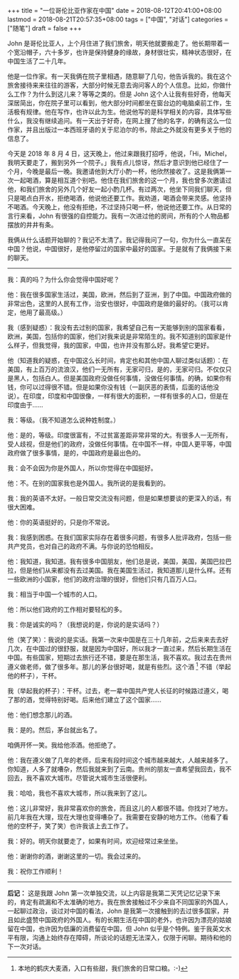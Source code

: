 +++
title = "一位哥伦比亚作家在中国"
date = 2018-08-12T20:41:00+08:00
lastmod = 2018-08-21T20:57:35+08:00
tags = ["中国", "对话"]
categories = ["随笔"]
draft = false
+++

John 是哥伦比亚人，上个月住进了我们旅舍，明天他就要搬走了。他长期带着一个宽沿帽子，六十多岁，也许是保持健身的缘故，身材很壮实，精神状态很好，在中国生活了二十几年。

<!--more-->

他是一位作家。有一天我俩在院子里相遇，随意聊了几句，他告诉我的。我在这个旅舍接待来来往往的游客，大部分时候无意去询问客人的个人信息。比如，你做什么工作？为什么到这儿来？等等之类的。但是 John 这个人让我有些好奇，他每天深居简出，你在院子里可以看到，他大部分时间都坐在窗台边的电脑桌前工作，生活极有规律。他在写作，也许以此为生。他说他写的是科学相关的内容，具体写些什么，我没有继续追问。有一天出于好奇，在网上搜了他的名字，的确有这么一位作家，并且出版过一本西班牙语的关于尼泊尔的书，除此之外就没有更多关于他的信息了。

今天是 2018 年 8 月 4 日，这天晚上，他过来跟我打招呼，他说，「Hi，Michel，我明天要走了，搬到另外一个院子。」我有点儿惊讶，然后才意识到他已经住了一个月，今晚是最后一晚。我邀请他到大厅小酌一杯，他欣然接收了。这是我俩第一次一起喝酒，算是相互道个别吧。他住在我们旅舍的这一个月，我也曾多次邀请过他，和我们旅舍的另外几个好友一起小酌几杯。有过两次，他坐下同我们聊天，但只是喝点白开水，拒绝喝酒，他说他还要工作。我劝道，喝酒会带来灵感。他坚持不喝酒。今天晚上，他没有拒绝，不过坚持只喝一杯，他说他还要工作。从日常的言行来看，John 有很强的自控能力。我有一次进过他的房间，所有的个人物品都摆放的井井有条。

我俩从什么话题开始聊的？我记不太清了。我记得我问了一句，你为什么一直呆在中国？他说，中国很好，是他停留过的国家中最好的国家。于是就有了我俩接下来的聊天。

---

我：真的吗？为什么你会觉得中国好呢？

他：我在很多国家生活过，美国，欧洲，然后到了亚洲，到了中国。中国政府做的非常出色，这里的人民有工作，治安也很好，中国政府是做的最好的。（我可以肯定，他用了最高级。）

我（感到疑惑）：我没有去过别的国家，我希望自己有一天能够到别的国家看看，欧洲，美国，包括你的国家，他们对我来说是非常陌生的。我不知道别的国家是什么样子，但我觉得，我的国家，中国，也许并没有那么好。我希望它更好。

他（知道我的疑惑，在中国这么长时间，肯定也和其他中国人聊过类似话题）：在美国，有上百万的流浪汉，他们一无所有，无家可归，是的，无家可归。不仅仅只是黑人，包括白人。但是美国政府没做任何事情，没做任何事情。的确，如果你有钱，你可以过得很不错。但是如果你没有钱（一副厌恶的表情，后面的话他没说）。在印度，印度和中国很像，一样有很大的面积，一样有很多的人口，但是在印度由于……

我：等级。（我不知道怎么说种姓制度。）

他：是的，等级。印度很富有，不过贫富差距非常非常的大。有很多人一无所有，受人歧视，但是他们的政府，没做任何事情。在中国不一样，中国人更平等，中国政府做了很多事情，是的，中国政府是最出色的。

我：会不会因为你是外国人，所以你觉得在中国挺好。

他：不。在别的国家我也是外国人。我所说的是我看到的。

我：我的英语不太好。一般日常交流没有问题，但是如果想要谈的更深入的话，有很大困难。

他：你的英语挺好的，只是你不常说。

我：我感到困惑。在我们国家实际存在着很多问题，有很多人批评政府，包括一些共产党员，也对自己的政府不满。与你说的恐怕相反。

他：我知道，我知道。我有很多中国朋友，他们总是说，美国，美国，美国巴拉巴拉，但是他们从来都没有去过美国。我在美国生活过，我知道那儿是什么样。还有一些欧洲的小国家，他们的政府治理的很好，但他们只有几百万人口。

我：相当于中国一个城市的人口。

他：所以他们政府的工作相对要轻松的多。

我：你是诚实的吗？（我想说的是，你说的是实话吗？）

他（笑了笑）：我说的是实话。我第一次来中国是在三十几年前，之后来来去去好几次，在中国过的很舒服，就是因为中国好，所以我才一直过来，然后长期生活在中国。有些国家，短期过去旅行还不错，要是在那生活，我不喜欢。我过去在贵州遵义做老师，做了很多年。那儿的茅台很好喝，就是有些烈。这个酒&nbsp;[^fn:1] 不错（举起他的杯子），干杯。

我（举起我的杯子）：干杯。过去，老一辈中国共产党人长征的时候路过遵义，喝了那的酒，觉得特别好喝。后来他们建立了这个国家……

他：他们想念那儿的酒。

我：是的。然后，茅台就出名了。

咱俩开怀一笑。我给他添酒。他拒绝了。

他：我在遵义做了几年的老师，后来有段时间这个城市越来越大，人越来越多了。你知道，人多了就嘈杂，然后我就来到了云南。贵州的朋友一直希望我回去，我不回去，我不喜欢大城市。尽管说大城市生活很便利。

我：哈哈，我也不喜欢大城市，所以我来到了这儿。

他：这儿非常好，我非常喜欢你的旅舍，而且这儿的人都很不错。你找对了地方。前几年我在大理，现在大理也变得嘈杂了。我需要在安静的地方工作。（他看了看他的空杯子，笑了笑）也许我该上去工作了。

我：好的。明天你就要走了，如果有时间，欢迎经常过来坐坐。

他：谢谢你的酒，谢谢这里的一切。我会过来的。

我：祝你工作顺利！

---

**后记：** 这是我跟 John 第一次单独交流，以上内容是我第二天凭记忆记录下来的，肯定有疏漏和不太准确的地方。我在旅舍接触过不少来自不同国家的外国人，一起聊过政治，谈过对中国的看法，John 是我第一次接触到的去过很多国家，并且如此盛赞中国政府的外国人。有的长期生活在中国的老外，也许因为漂亮的姑娘留在中国，也许因为低廉的消费留在中国，但 John 似乎是个特例。鉴于我英文水平有限，沟通上始终存在障碍，所谈论的话题无法深入，仅限于闲聊。期待和他的下一次对话。

[^fn:1]: 本地的鹤庆大麦酒，入口有些甜，我们旅舍的日常口粮。:-)
